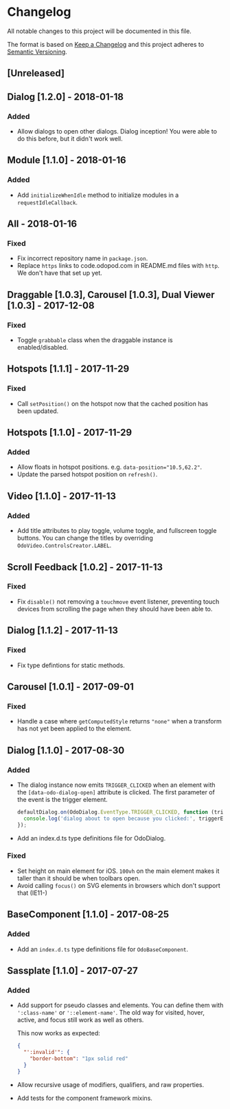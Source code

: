 # Changelog
All notable changes to this project will be documented in this file.

The format is based on [Keep a Changelog](http://keepachangelog.com/en/1.0.0/)
and this project adheres to [Semantic Versioning](http://semver.org/spec/v2.0.0.html).

## [Unreleased]

## Dialog [1.2.0] - 2018-01-18
### Added
* Allow dialogs to open other dialogs. Dialog inception! You were able to do this before, but it didn't work well.

## Module [1.1.0] - 2018-01-16
### Added
* Add `initializeWhenIdle` method to initialize modules in a `requestIdleCallback`.

## All - 2018-01-16
### Fixed
* Fix incorrect repository name in `package.json`.
* Replace `https` links to code.odopod.com in README.md files with `http`. We don't have that set up yet.

## Draggable [1.0.3], Carousel [1.0.3], Dual Viewer [1.0.3] - 2017-12-08
### Fixed
* Toggle `grabbable` class when the draggable instance is enabled/disabled.

## Hotspots [1.1.1] - 2017-11-29
### Fixed
* Call `setPosition()` on the hotspot now that the cached position has been updated.

## Hotspots [1.1.0] - 2017-11-29
### Added
* Allow floats in hotspot positions. e.g. `data-position="10.5,62.2"`.
* Update the parsed hotspot position on `refresh()`.

## Video [1.1.0] - 2017-11-13
### Added
* Add title attributes to play toggle, volume toggle, and fullscreen toggle buttons. You can change the titles by overriding `OdoVideo.ControlsCreator.LABEL`.

## Scroll Feedback [1.0.2] - 2017-11-13
### Fixed
* Fix `disable()` not removing a `touchmove` event listener, preventing touch devices from scrolling the page when they should have been able to.

## Dialog [1.1.2] - 2017-11-13
### Fixed
* Fix type defintions for static methods.

## Carousel [1.0.1] - 2017-09-01
### Fixed
* Handle a case where `getComputedStyle` returns `"none"` when a transform has not yet been applied to the element.

## Dialog [1.1.0] - 2017-08-30
### Added
* The dialog instance now emits `TRIGGER_CLICKED` when an element with the `[data-odo-dialog-open]` attribute is clicked. The first parameter of the event is the trigger element.
    ```js
    defaultDialog.on(OdoDialog.EventType.TRIGGER_CLICKED, function (triggerElement) {
      console.log('dialog about to open because you clicked:', triggerElement);
    });
    ```
* Add an index.d.ts type definitions file for OdoDialog.

### Fixed
* Set height on main element for iOS. `100vh` on the main element makes it taller than it should be when toolbars open.
* Avoid calling `focus()` on SVG elements in browsers which don't support that (IE11-)

## BaseComponent [1.1.0] - 2017-08-25
### Added
* Add an `index.d.ts` type definitions file for `OdoBaseComponent`.

## Sassplate [1.1.0] - 2017-07-27
### Added

* Add support for pseudo classes and elements. You can define them with `':class-name'` or `'::element-name'`. The old way for visited, hover, active, and focus still work as well as others.

  This now works as expected:

  ```json
  {
    "':invalid'": {
      "border-bottom": "1px solid red"
    }
  }
  ```
* Allow recursive usage of modifiers, qualifiers, and raw properties.
* Add tests for the component framework mixins.
